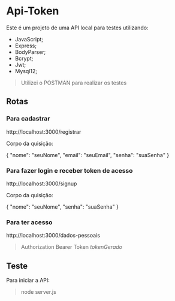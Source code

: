 <h1>Api-Token</h1>

<p>Este é um projeto de uma API local para testes utilizando:</p>


- JavaScript;
- Express;
- BodyParser;
- Bcrypt;
- Jwt;
- Mysql12;

>Utilizei o POSTMAN para realizar os testes

## Rotas

### Para cadastrar
http://localhost:3000/registrar

<p>Corpo da quisição:</p>


{
    "nome": "seuNome",
    "email": "seuEmail",
    "senha": "suaSenha"
}


### Para fazer login e receber token de acesso
http://localhost:3000/signup

<p>Corpo da quisição:</p>


{
    "nome": "seuNome",
    "senha": "suaSenha"
}

### Para ter acesso 
http://localhost:3000/dados-pessoais

> Authorization Bearer Token *tokenGerado*

## Teste
<p>Para iniciar a API:</p>

> node server.js

